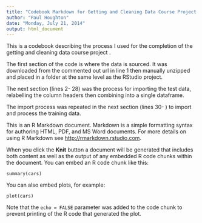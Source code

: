 ```yaml
---
title: "Codebook Markdown for Getting and Cleaning Data Course Project.md"
author: "Paul Houghton"
date: "Monday, July 21, 2014"
output: html_document
---
```


This is a codebook describing the process I used for the completion of the getting and cleaning data course project .

The first section of the code is where the data is sourced. It was downloaded from the commented out url in line 1 then manually unzipped and placed in a folder at the same level as the RStudio project.

The next section (lines 2- 28) was the process for importing the test data, relabelling the column headers then combining into a single dataframe.

The import process was repeated in the next section (lines 30- ) to import and process the training data.






This is an R Markdown document. Markdown is a simple formatting syntax for authoring HTML, PDF, and MS Word documents. For more details on using R Markdown see <http://rmarkdown.rstudio.com>.

When you click the **Knit** button a document will be generated that includes both content as well as the output of any embedded R code chunks within the document. You can embed an R code chunk like this:

```{r}
summary(cars)
```

You can also embed plots, for example:

```{r, echo=FALSE}
plot(cars)
```

Note that the `echo = FALSE` parameter was added to the code chunk to prevent printing of the R code that generated the plot.
